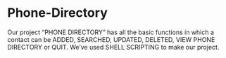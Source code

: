 # Phone-Directory
Our project “PHONE DIRECTORY” has all the basic functions in which a contact can be ADDED, SEARCHED, UPDATED, DELETED, VIEW PHONE DIRECTORY or QUIT.  We’ve used SHELL SCRIPTING to make our project.
